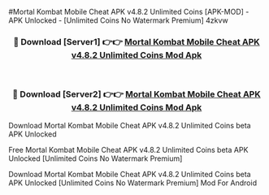 #Mortal Kombat Mobile Cheat APK v4.8.2 Unlimited Coins [APK-MOD] - APK Unlocked - [Unlimited Coins No Watermark Premium] 4zkvw



<div align="center">

<h3>🔴 Download [Server1] 👉👉 <a href="https://momento.my/?title=Mortal_Kombat_Mobile_Cheat_APK_v4.8.2_Unlimited_Coins">Mortal Kombat Mobile Cheat APK v4.8.2 Unlimited Coins Mod Apk</a></h3><br>

<h3>🔴 Download [Server2] 👉👉 <a href="https://momento.my/?title=Mortal_Kombat_Mobile_Cheat_APK_v4.8.2_Unlimited_Coins">Mortal Kombat Mobile Cheat APK v4.8.2 Unlimited Coins Mod Apk</a></h3>
</div>



Download Mortal Kombat Mobile Cheat APK v4.8.2 Unlimited Coins beta APK Unlocked

Free Mortal Kombat Mobile Cheat APK v4.8.2 Unlimited Coins beta APK Unlocked [Unlimited Coins No Watermark Premium]

Download Mortal Kombat Mobile Cheat APK v4.8.2 Unlimited Coins beta APK Unlocked [Unlimited Coins No Watermark Premium] Mod For Android
